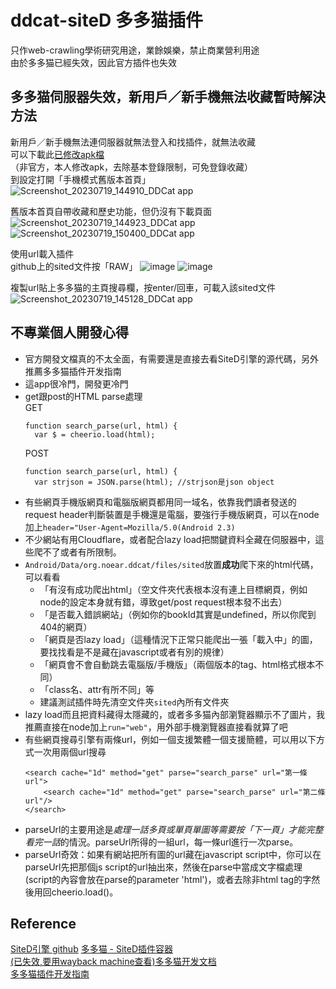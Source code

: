 # ddcat-siteD 多多猫插件
只作web-crawling學術研究用途，業餘娛樂，禁止商業營利用途  
由於多多猫已經失效，因此官方插件也失效  

## 多多猫伺服器失效，新用戶／新手機無法收藏暫時解決方法
新用戶／新手機無法連伺服器就無法登入和找插件，就無法收藏  
可以下載此[已修改apk檔](https://drive.google.com/file/d/17SH2gP-eJz35x7FPAkRlGBNG7KlK7hxx/view?usp=sharing)  
（非官方，本人修改apk，去除基本登錄限制，可免登錄收藏）  
到設定打開「手機模式舊版本首頁」
![Screenshot_20230719_144910_DDCat app](https://github.com/darkness-part-me/ddcat-siteD/assets/47018909/b00f2e5d-9fca-43f7-9e9b-b89e6ce9501b)

舊版本首頁自帶收藏和歷史功能，但仍沒有下載頁面
![Screenshot_20230719_144923_DDCat app](https://github.com/darkness-part-me/ddcat-siteD/assets/47018909/5e37b11c-b672-483c-8068-d95d0a672cc8)
![Screenshot_20230719_150400_DDCat app](https://github.com/darkness-part-me/ddcat-siteD/assets/47018909/f81e5418-ce8d-4673-8bd5-e729aea0f391)

使用url載入插件  
github上的sited文件按「RAW」
![image](https://github.com/darkness-part-me/ddcat-siteD/assets/47018909/60a9e68f-c2c0-42a5-b698-ccd348283196)
![image](https://github.com/darkness-part-me/ddcat-siteD/assets/47018909/d54878a4-8b10-4edf-adf3-855ec24da171)

複製url貼上多多猫的主頁搜尋欄，按enter/回車，可載入該sited文件
![Screenshot_20230719_145128_DDCat app](https://github.com/darkness-part-me/ddcat-siteD/assets/47018909/bd9ce7f1-6d51-4fda-8168-0d0d92dc0701)



## 不專業個人開發心得
- 官方開發文檔真的不太全面，有需要還是直接去看SiteD引擎的源代碼，另外推薦多多猫插件开发指南
- 這app很冷門，開發更冷門
- get跟post的HTML parse處理  
  GET
  ```
  function search_parse(url, html) {
    var $ = cheerio.load(html);
  ```
  POST
  ```
  function search_parse(url, html) {
    var strjson = JSON.parse(html); //strjson是json object
  ```
- 有些網頁手機版網頁和電腦版網頁都用同一域名，依靠我們讀者發送的request header判斷裝置是手機還是電腦，要強行手機版網頁，可以在node加上`header="User-Agent=Mozilla/5.0(Android 2.3)`
- 不少網站有用Cloudflare，或者配合lazy load把關鍵資料全藏在伺服器中，這些爬不了或者有所限制。
- `Android/Data/org.noear.ddcat/files/sited`放置**成功**爬下來的html代碼，可以看看
  - 「有沒有成功爬出html」（空文件夾代表根本沒有連上目標網頁，例如node的設定本身就有錯，導致get/post request根本發不出去）
  - 「是否載入錯誤網站」（例如你的bookId其實是undefined，所以你爬到404的網頁）
  - 「網頁是否lazy load」（這種情況下正常只能爬出一張「載入中」的圖，要找找看是不是藏在javascript或者有別的規律）
  - 「網頁會不會自動跳去電腦版/手機版」（兩個版本的tag、html格式根本不同）
  - 「class名、attr有所不同」等  
  - 建議測試插件時先清空文件夾`sited`內所有文件夾
- lazy load而且把資料藏得太隱藏的，或者多多猫內部瀏覽器顯示不了圖片，我推薦直接在node加上`run="web"`，用外部手機瀏覽器直接看就算了吧
- 有些網頁搜尋引擎有兩條url，例如一個支援繁體一個支援簡體，可以用以下方式一次用兩個url搜尋
  ```
  <search cache="1d" method="get" parse="search_parse" url="第一條url">
	  <search cache="1d" method="get" parse="search_parse" url="第二條url"/>
  </search>
  ```
- parseUrl的主要用途是*處理一話多頁或單頁單圖等需要按「下一頁」才能完整看完一話*的情況。parseUrl所得的一組url，每一條url進行一次parse。
- parseUrl奇效：如果有網站把所有圖的url藏在javascript script中，你可以在parseUrl先把那個js script的url抽出來，然後在parse中當成文字檔處理(script的內容會放在parse的parameter 'html')，或者去除非html tag的字然後用回cheerio.load()。

## Reference
[SiteD引擎 github](https://github.com/noear/SiteD)
[多多猫 - SiteD插件容器](http://ddcat.noear.org/)  
[(已失效,要用wayback machine查看)多多猫开发文档](http://sited.noear.org/img/sited_dev_34_66.pdf)  
[多多猫插件开发指南](http://static.kancloud.cn/magicdmer/ddcat_plugin_develop)
